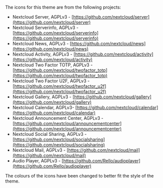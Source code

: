 The icons for this theme are from the following projects:

* Nextcloud Server, AGPLv3 - [https://github.com/nextcloud/server](https://github.com/nextcloud/server)
* Nextcloud Serverinfo, AGPLv3 - [https://github.com/nextcloud/serverinfo](https://github.com/nextcloud/serverinfo)
* Nextcloud News, AGPLv3 - [https://github.com/nextcloud/news](https://github.com/nextcloud/news)
* Nextcloud Activity, AGPLv3 - [https://github.com/nextcloud/activity](https://github.com/nextcloud/activity)
* Nextcloud Two Factor TOTP, AGPLv3 - [https://github.com/nextcloud/twofactor_totp](https://github.com/nextcloud/twofactor_totp)
* Nextcloud Two Factor U2F, AGPLv3 - [https://github.com/nextcloud/twofactor_u2f](https://github.com/nextcloud/twofactor_u2f)
* Nextcloud Gallery, AGPLv3 - [https://github.com/nextcloud/gallery](https://github.com/nextcloud/gallery)
* Nextcloud Calendar, AGPLv3- [https://github.com/nextcloud/calendar](https://github.com/nextcloud/calendar)
* Nextcloud Announcement Center, AGPLv3 - [https://github.com/nextcloud/announcementcenter](https://github.com/nextcloud/announcementcenter)
* Nextcloud Social Sharing, AGPLv3 - [https://github.com/nextcloud/socialsharing](https://github.com/nextcloud/socialsharing)
* Nextcloud Mail, AGPLv3 - [https://github.com/nextcloud/mail](https://github.com/nextcloud/mail)
* Audio Player, AGPLv3 - [https://github.com/Rello/audioplayer](https://github.com/Rello/audioplayer)

The colours of the icons have been changed to better fit the style of the theme.
